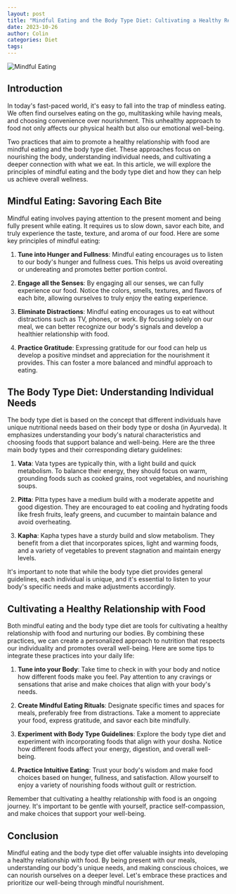 ```yaml
---
layout: post
title: "Mindful Eating and the Body Type Diet: Cultivating a Healthy Relationship with Food"
date: 2023-10-26
author: Colin
categories: Diet
tags: 
---
```


![Mindful Eating](https://source.unsplash.com/1600x900/?mindful-eating)

## Introduction

In today's fast-paced world, it's easy to fall into the trap of mindless eating. We often find ourselves eating on the go, multitasking while having meals, and choosing convenience over nourishment. This unhealthy approach to food not only affects our physical health but also our emotional well-being.

Two practices that aim to promote a healthy relationship with food are mindful eating and the body type diet. These approaches focus on nourishing the body, understanding individual needs, and cultivating a deeper connection with what we eat. In this article, we will explore the principles of mindful eating and the body type diet and how they can help us achieve overall wellness.

## Mindful Eating: Savoring Each Bite

Mindful eating involves paying attention to the present moment and being fully present while eating. It requires us to slow down, savor each bite, and truly experience the taste, texture, and aroma of our food. Here are some key principles of mindful eating:

1. **Tune into Hunger and Fullness**: Mindful eating encourages us to listen to our body's hunger and fullness cues. This helps us avoid overeating or undereating and promotes better portion control.

2. **Engage all the Senses**: By engaging all our senses, we can fully experience our food. Notice the colors, smells, textures, and flavors of each bite, allowing ourselves to truly enjoy the eating experience.

3. **Eliminate Distractions**: Mindful eating encourages us to eat without distractions such as TV, phones, or work. By focusing solely on our meal, we can better recognize our body's signals and develop a healthier relationship with food.

4. **Practice Gratitude**: Expressing gratitude for our food can help us develop a positive mindset and appreciation for the nourishment it provides. This can foster a more balanced and mindful approach to eating.

## The Body Type Diet: Understanding Individual Needs

The body type diet is based on the concept that different individuals have unique nutritional needs based on their body type or dosha (in Ayurveda). It emphasizes understanding your body's natural characteristics and choosing foods that support balance and well-being. Here are the three main body types and their corresponding dietary guidelines:

1. **Vata**: Vata types are typically thin, with a light build and quick metabolism. To balance their energy, they should focus on warm, grounding foods such as cooked grains, root vegetables, and nourishing soups.

2. **Pitta**: Pitta types have a medium build with a moderate appetite and good digestion. They are encouraged to eat cooling and hydrating foods like fresh fruits, leafy greens, and cucumber to maintain balance and avoid overheating.

3. **Kapha**: Kapha types have a sturdy build and slow metabolism. They benefit from a diet that incorporates spices, light and warming foods, and a variety of vegetables to prevent stagnation and maintain energy levels.

It's important to note that while the body type diet provides general guidelines, each individual is unique, and it's essential to listen to your body's specific needs and make adjustments accordingly.

## Cultivating a Healthy Relationship with Food

Both mindful eating and the body type diet are tools for cultivating a healthy relationship with food and nurturing our bodies. By combining these practices, we can create a personalized approach to nutrition that respects our individuality and promotes overall well-being. Here are some tips to integrate these practices into your daily life:

1. **Tune into your Body**: Take time to check in with your body and notice how different foods make you feel. Pay attention to any cravings or sensations that arise and make choices that align with your body's needs.

2. **Create Mindful Eating Rituals**: Designate specific times and spaces for meals, preferably free from distractions. Take a moment to appreciate your food, express gratitude, and savor each bite mindfully.

3. **Experiment with Body Type Guidelines**: Explore the body type diet and experiment with incorporating foods that align with your dosha. Notice how different foods affect your energy, digestion, and overall well-being.

4. **Practice Intuitive Eating**: Trust your body's wisdom and make food choices based on hunger, fullness, and satisfaction. Allow yourself to enjoy a variety of nourishing foods without guilt or restriction.

Remember that cultivating a healthy relationship with food is an ongoing journey. It's important to be gentle with yourself, practice self-compassion, and make choices that support your well-being.

## Conclusion

Mindful eating and the body type diet offer valuable insights into developing a healthy relationship with food. By being present with our meals, understanding our body's unique needs, and making conscious choices, we can nourish ourselves on a deeper level. Let's embrace these practices and prioritize our well-being through mindful nourishment.